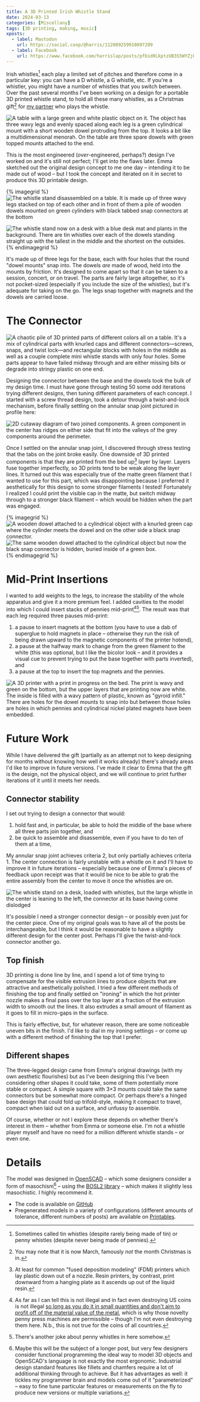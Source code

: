 ```yaml
---
title: A 3D Printed Irish Whistle Stand
date: 2024-03-13
categories: [Miscellany]
tags: [3D printing, making, music]
xposts:
  - label: Mastodon
    url: https://social.coop/@harris/112089259910897209
  - label: Facebook
    url: https://www.facebook.com/harrislap/posts/pfbid0LkptzUB3S5WYZjQrVoowY2s8AeLykB2B1XLTdWqfkumwFbCDDuwbfguAfyu1qHXnl?__cft__[0]=AZULnwdYrrbHFH-oy6p-vYbr4Yk5jadqWbj9367NKm9oxqouiDU7IQY-pfhyJ_1m1OlySblHugwziW7ZGqV4mj9-GpllToC7E7fVfogdlSgiew&__tn__=%2CO%2CP-R
---
```


Irish whistles[^1] each play a limited set of pitches and therefore come in a particular key: you can have a D whistle, a G whistle, etc. If you're a whistler, you might have a number of whistles that you switch between. Over the past several months I've been working on a design for a portable 3D printed whistle stand, to hold all these many whistles, as a Christmas gift[^2] for [my partner][emma] who plays the whistle.

[emma]: https://emmaazelborn.com/

![A table with a large green and white plastic object on it. The object has three wavy legs and evenly spaced along each leg is a green cylindrical mount with a short wooden dowel protruding from the top. It looks a bit like a multidimensional menorah. On the table are three spare dowels with green topped mounts attached to the end.](/media/3d-printed-irish-whistle-stand/stand.jpg)

This is the most engineered (_over_-engineered, perhaps?) design I've worked on and it's still not perfect; I'll get into the flaws later. Emma sketched out the original design concept to me one day – intending it to be made out of wood – but I took the concept and iterated on it in secret to produce this 3D printable design.

{% imagegrid %}
![The whistle stand disassembled on a table. It is made up of three wavy legs stacked on top of each other and in front of them a pile of wooden dowels mounted on green cylinders with black tabbed snap connectors at the bottom](/media/3d-printed-irish-whistle-stand/parts.jpg)

![The whistle stand now on a desk with a blue desk mat and plants in the background. There are tin whistles over each of the dowels standing straight up with the tallest in the middle and the shortest on the outsides.](/media/3d-printed-irish-whistle-stand/whistles.jpg)
{% endimagegrid %}

It's made up of three legs for the base, each with four holes that the round "dowel mounts" snap into. The dowels _are_ made of wood, held into the mounts by friction. It's designed to come apart so that it can be taken to a session, concert, or on travel. The parts are fairly large altogether, so it's not pocket-sized (especially if you include the size of the whistles), but it's adequate for taking on the go. The legs snap together with magnets and the dowels are carried loose.

# The Connector

![A chaotic pile of 3D printed parts of different colors all on a table. It's a mix of cylindrical parts with knurled caps and different connectors—screws, snaps, and twist lock—and rectangular blocks with holes in the middle as well as a couple complete mini whistle stands with only four holes. Some parts appear to have failed midway through and are either missing bits or degrade into stringy plastic on one end.](/media/3d-printed-irish-whistle-stand/chaos.jpg)

Designing the connector between the base and the dowels took the bulk of my design time. I must have gone through testing 50 some odd iterations trying different designs, then tuning different parameters of each concept. I started with a screw thread design, took a detour through a twist-and-lock mechanism, before finally settling on the annular snap joint pictured in profile here:

![2D cutaway diagram of two joined components. A green component in the center has ridges on either side that fit into the valleys of the grey components around the perimeter.](/media/3d-printed-irish-whistle-stand/joint.svg)

Once I settled on the annular snap joint, I discovered through stress testing that the tabs on the joint broke easily. One downside of 3D printed components is that they are printed from the bed up[^3] layer by layer. Layers fuse together imperfectly, so 3D prints tend to be weak along the layer lines. It turned out this was especially true of the matte green filament that I wanted to use for this part, which was disappointing because I preferred it aesthetically for this design to some stronger filaments I tested! Fortunately I realized I could print the visible cap in the matte, but switch midway through to a stronger black filament – which would be hidden when the part was engaged.

{% imagegrid %}
![A wooden dowel attached to a cylindrical object with a knurled green cap where the cylinder meets the dowel and on the other side a black snap connector.](/media/3d-printed-irish-whistle-stand/joint.jpg)
![The same wooden dowel attached to the cylindrical object but now the black snap connector is hidden, buried inside of a green box.](/media/3d-printed-irish-whistle-stand/joint-engaged.jpg)
{% endimagegrid %}


# Mid-Print Insertions

I wanted to add weights to the legs, to increase the stability of the whole apparatus and give it a more premium feel. I added cavities to the model into which I could insert stacks of pennies mid-print[^4][^5]. The result was that each leg required three pauses mid-print:

1. a pause to insert magnets at the bottom (you have to use a dab of superglue to hold magnets in place – otherwise they run the risk of being drawn upward to the magnetic components of the printer hotend),
2. a pause at the halfway mark to change from the green filament to the white (this was optional, but I like the bicolor look – and it provides a visual cue to prevent trying to put the base together with parts inverted), and
3. a pause at the top to insert the top magnets and the pennies.

![A 3D printer with a print in progress on the bed. The print is wavy and green on the bottom, but the upper layers that are printing now are white. The inside is filled with a wavy pattern of plastic, known as "gyroid infill." There are holes for the dowel mounts to snap into but between those holes are holes in which pennies and cylindrical nickel plated magnets have been embedded.](/media/3d-printed-irish-whistle-stand/insertions.jpg)

# Future Work

While I have delivered the gift (partially as an attempt not to keep designing for months without knowing how well it works already) there's already areas I'd like to improve in future versions. I've made it clear to Emma that the gift is the design, not the physical object, and we will continue to print further iterations of it until it meets her needs.

## Connector stability

I set out trying to design a connector that would:

1. hold fast and, in particular, be able to hold the middle of the base where all three parts join together, and
2. be quick to assemble and disassemble, even if you have to do ten of them at a time,

My annular snap joint achieves criteria 2, but only partially achieves criteria 1. The center connection is fairly unstable with a whistle on it and I'll have to improve it in future iterations – especially because one of Emma's pieces of feedback upon receipt was that it would be nice to be able to grab the entire assembly from the center to move it once the whistles are on.

![The whistle stand on a desk, loaded with whistles, but the large whistle in the center is leaning to the left, the connector at its base having come dislodged](/media/3d-printed-irish-whistle-stand/leaning.jpg)

It's possible I need a stronger connector design – or possibly even just for the center piece. One of my original goals was to have all of the posts be interchangeable, but I think it would be reasonable to have a slightly different design for the center post. Perhaps I'll give the twist-and-lock connector another go.

## Top finish

3D printing is done line by line, and I spend a lot of time trying to compensate for the visible extrusion lines to produce objects that are attractive and aesthetically polished. I tried a few different methods of finishing the top and finally settled on "ironing" in which the hot printer nozzle makes a final pass over the top layer at a fraction of the extrusion width to smooth out the lines. It also extrudes a small amount of filament as it goes to fill in micro-gaps in the surface.

This is fairly effective, but, for whatever reason, there are some noticeable uneven bits in the finish. I'd like to dial in my ironing settings – or come up with a different method of finishing the top that I prefer.

## Different shapes

The three-legged design came from Emma's original drawings (with my own aesthetic flourishes) but as I've been designing this I've been considering other shapes it could take, some of them potentially more stable or compact. A simple square with 3×3 mounts could take the same connectors but be somewhat more compact. Or perhaps there's a hinged base design that could fold up trifold-style, making it compact to travel, compact when laid out on a surface, and unfussy to assemble.

Of course, whether or not I explore these depends on whether there's interest in them – whether from Emma or someone else. I'm not a whistle player myself and have no need for a million different whistle stands – or even one.

# Details

The model was designed in [OpenSCAD][] – which some designers consider a form of masochism[^6] – using the [BOSL2 library][] – which makes it slightly less masochistic. I highly recommend it.

* The code is available on [GitHub][]
* Pregenerated models in a variety of configurations (different amounts of tolerance, different numbers of posts) are available on [Printables][].

[OpenSCAD]: https://www.openscad.org/
[BOSL2 library]: https://github.com/BelfrySCAD/BOSL2
[GitHub]: https://github.com/harrislapiroff/whistlestand
[Printables]: https://www.printables.com/model/802190-modern-irish-whistle-stand

[^1]: Sometimes called tin whistles (despite rarely being made of tin) or penny whistles (despite never being made of pennies).
[^2]: You may note that it is now March, famously *not* the month Christmas is in.
[^3]: At least for common "fused deposition modeling" (FDM) printers which lay plastic down out of a nozzle. Resin printers, by contrast, print downward from a hanging plate as it ascends up out of the liquid resin.
[^4]: As far as I can tell this is not illegal and in fact even destroying US coins is not illegal [so long as you do it in small quantities and don't aim to profit off of the material value of the metal](https://www.ecfr.gov/current/title-31/subtitle-B/chapter-I/part-82), which is why those novelty penny press machines are permissible – though I'm not even destroying them here. N.b., this is not true for the coins of all countries.
[^5]: There's another joke about penny whistles in here somehow.
[^6]: Maybe this will be the subject of a longer post, but very few designers consider functional programming the ideal way to model 3D objects and OpenSCAD's language is not exactly the most ergonomic. Industrial design standard features like fillets and chamfers require a lot of additional thinking through to achieve. But it has advantages as well: it tickles my programmer brain and models come out of it "parameterized" – easy to fine tune particular features or measurements on the fly to produce new versions or multiple variations.
